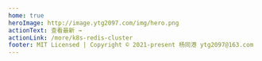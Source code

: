 ```yaml
---
home: true
heroImage: http://image.ytg2097.com/img/hero.png
actionText: 查看最新 →
actionLink: /more/k8s-redis-cluster
footer: MIT Licensed | Copyright © 2021-present 杨同港 ytg2097@163.com
---
```


